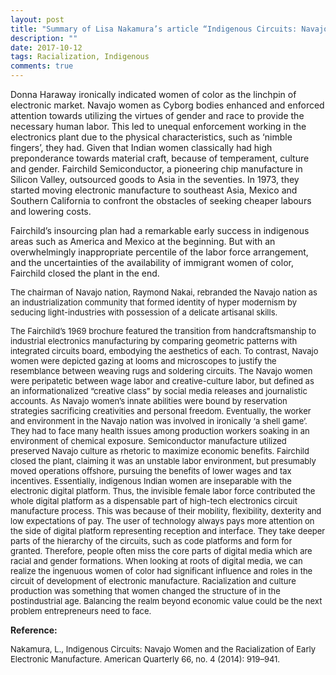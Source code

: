 ```yaml
---
layout: post
title: "Summary of Lisa Nakamura’s article “Indigenous Circuits: Navajo Women and the Racialization of Early Electronic Manufacture"
description: ""
date: 2017-10-12
tags: Racialization, Indigenous
comments: true
---
```



Donna Haraway ironically indicated women of color as the linchpin of electronic market. Navajo women as Cyborg bodies enhanced and enforced attention towards utilizing the virtues of gender and race to provide the necessary human labor. This led to unequal enforcement working in the electronics plant due to the physical characteristics, such as ‘nimble fingers’, they had. Given that Indian women classically had high preponderance towards material craft, because of temperament, culture and gender. Fairchild Semiconductor, a pioneering chip manufacture in Silicon Valley, outsourced goods to Asia in the seventies. In 1973, they started moving electronic manufacture to southeast Asia, Mexico and Southern California to confront the obstacles of seeking cheaper labours and lowering costs.  


Fairchild’s insourcing plan had a remarkable early success in indigenous areas such as America and Mexico at the beginning. But with an overwhelmingly inappropriate percentile of the labor force arrangement, and the uncertainties of the availability of immigrant women of color, Fairchild closed the plant in the end.


<font size="2">
The chairman of Navajo nation, Raymond Nakai, rebranded the Navajo nation as an industrialization community that formed identity of hyper modernism by seducing light-industries with possession of a delicate artisanal skills.
</font>

<font size="2">
<p>The Fairchild’s 1969 brochure featured the transition from handcraftsmanship to industrial electronics manufacturing by comparing geometric patterns with integrated circuits board, embodying the aesthetics of each. To contrast, Navajo women were depicted gazing at looms and microscopes to justify the resemblance between weaving rugs and soldering circuits.
</font>

<font size="2">
The Navajo women were peripatetic between wage labor and creative-culture labor, but defined as an informationalized “creative class” by social media releases and journalistic accounts. As Navajo women’s innate abilities were bound by reservation strategies sacrificing creativities and personal freedom.
</font>

<font size="2">
Eventually, the worker and environment in the Navajo nation was involved in ironically ‘a shell game’. They had to face many health issues among production workers soaking in an environment of chemical exposure. Semiconductor manufacture utilized preserved Navajo culture as rhetoric to maximize economic benefits.
</font>

<font size="2">
Fairchild closed the plant, claiming it was an unstable labor environment, but presumably moved operations offshore, pursuing the benefits of lower wages and tax incentives.
</font>

<font size="2">
Essentially, indigenous Indian women are inseparable with the electronic digital platform. Thus, the invisible female labor force contributed the whole digital platform as a dispensable part of high-tech electronics circuit manufacture process. This was because of their mobility, flexibility, dexterity and low expectations of pay. The user of technology always pays more attention on the side of digital platform representing reception and interface. They take deeper parts of the hierarchy of the circuits, such as code platforms and form for granted. Therefore, people often miss the core parts of digital media which are racial and gender formations.
</font>

<font size="2">
When looking at roots of digital media, we can realize the ingenuous women of color had significant influence and roles in the circuit of development of electronic manufacture. Racialization and culture production was something that women changed the structure of in the postindustrial age. Balancing the realm beyond economic value could be the next problem entrepreneurs need to face.
</font>

**Reference:**

<font size="2">
<p>Nakamura, L., Indigenous Circuits: Navajo Women and the Racialization of Early Electronic Manufacture. American Quarterly 66, no. 4 (2014): 919–941.
</font>
